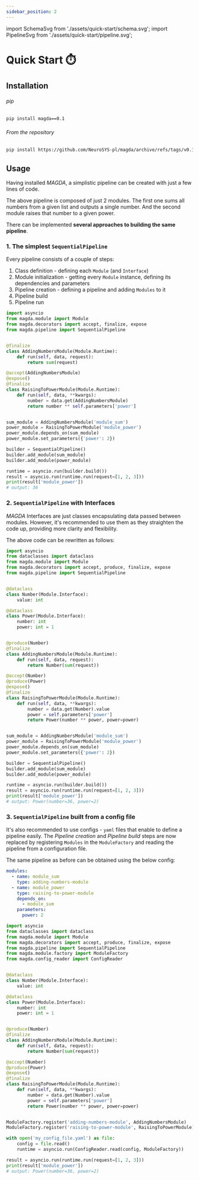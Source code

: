 ```yaml
---
sidebar_position: 2
---
```


import SchemaSvg from './assets/quick-start/schema.svg';
import PipelineSvg from './assets/quick-start/pipeline.svg';


# Quick Start ⏱️

## Installation

###### pip
```bash
pip install magda==0.1
```

###### From the repository
```bash
pip install https://github.com/NeuroSYS-pl/magda/archive/refs/tags/v0.1.zip
```

## Usage

Having installed *MAGDA*, a simplistic pipeline can be created with just a few lines of code.

<SchemaSvg className="diagram" width="50%" />

The above pipeline is composed of just 2 modules. The first one sums all numbers from a given list and outputs a single number. And the second module raises that number to a given power.

There can be implemented **several approaches to building the same pipeline**. 

### 1. The simplest `SequentialPipeline`

Every pipeline consists of a couple of steps:
1. Class definition - defining each `Module` (and `Interface`)
2. Module initialization - getting every `Module` instance, defining its dependencies and parameters
3. Pipeline creation - defining a pipeline and adding `Modules` to it
4. Pipeline build
5. Pipeline run

<PipelineSvg className="diagram" width="50%" />

```python title="main.py"
import asyncio
from magda.module import Module
from magda.decorators import accept, finalize, expose
from magda.pipeline import SequentialPipeline


@finalize
class AddingNumbersModule(Module.Runtime):
    def run(self, data, request):
        return sum(request)

@accept(AddingNumbersModule)
@expose()
@finalize
class RaisingToPowerModule(Module.Runtime):
    def run(self, data, **kwargs):
        number = data.get(AddingNumbersModule)
        return number ** self.parameters['power']


sum_module = AddingNumbersModule('module_sum')
power_module = RaisingToPowerModule('module_power')
power_module.depends_on(sum_module)
power_module.set_parameters({'power': 2})

builder = SequentialPipeline()
builder.add_module(sum_module)
builder.add_module(power_module)

runtime = asyncio.run(builder.build())
result = asyncio.run(runtime.run(request=[1, 2, 3]))
print(result['module_power'])
# output: 36
```

### 2. `SequentialPipeline` with Interfaces

*MAGDA* Interfaces are just classes encapsulating data passed between modules. However, it's recommended to use them as they straighten the code up, providing more clarity and flexibility. 

The above code can be rewritten as follows:

```python title="main.py"
import asyncio
from dataclasses import dataclass
from magda.module import Module
from magda.decorators import accept, produce, finalize, expose
from magda.pipeline import SequentialPipeline


@dataclass
class Number(Module.Interface):
    value: int

@dataclass
class Power(Module.Interface):
    number: int
    power: int = 1


@produce(Number)
@finalize
class AddingNumbersModule(Module.Runtime):
    def run(self, data, request):
        return Number(sum(request))

@accept(Number)
@produce(Power)
@expose()
@finalize
class RaisingToPowerModule(Module.Runtime):
    def run(self, data, **kwargs):
        number = data.get(Number).value
        power = self.parameters['power']
        return Power(number ** power, power=power)


sum_module = AddingNumbersModule('module_sum')
power_module = RaisingToPowerModule('module_power')
power_module.depends_on(sum_module)
power_module.set_parameters({'power': 2})

builder = SequentialPipeline()
builder.add_module(sum_module)
builder.add_module(power_module)

runtime = asyncio.run(builder.build())
result = asyncio.run(runtime.run(request=[1, 2, 3]))
print(result['module_power'])
# output: Power(number=36, power=2)
```

### 3. `SequentialPipeline` built from a config file

It's also recommended to use configs - `yaml` files that enable to define a pipeline easily. The *Pipeline creation* and *Pipeline build* steps are now replaced by registering `Modules` in the `ModuleFactory` and reading the pipeline from a configuration file.  

The same pipeline as before can be obtained using the below config:

```yaml title="my_config_file.yaml"
modules:
  - name: module_sum
    type: adding-numbers-module
  - name: module_power
    type: raising-to-power-module
    depends_on:
      - module_sum
    parameters:
      power: 2
```

```python title="main.py"
import asyncio
from dataclasses import dataclass
from magda.module import Module
from magda.decorators import accept, produce, finalize, expose
from magda.pipeline import SequentialPipeline
from magda.module.factory import ModuleFactory
from magda.config_reader import ConfigReader


@dataclass
class Number(Module.Interface):
    value: int

@dataclass
class Power(Module.Interface):
    number: int
    power: int = 1


@produce(Number)
@finalize
class AddingNumbersModule(Module.Runtime):
    def run(self, data, request):
        return Number(sum(request))

@accept(Number)
@produce(Power)
@expose()
@finalize
class RaisingToPowerModule(Module.Runtime):
    def run(self, data, **kwargs):
        number = data.get(Number).value
        power = self.parameters['power']
        return Power(number ** power, power=power)


ModuleFactory.register('adding-numbers-module', AddingNumbersModule)
ModuleFactory.register('raising-to-power-module', RaisingToPowerModule)

with open('my_config_file.yaml') as file:
    config = file.read()
    runtime = asyncio.run(ConfigReader.read(config, ModuleFactory))

result = asyncio.run(runtime.run(request=[1, 2, 3]))
print(result['module_power'])
# output: Power(number=36, power=2)
```
